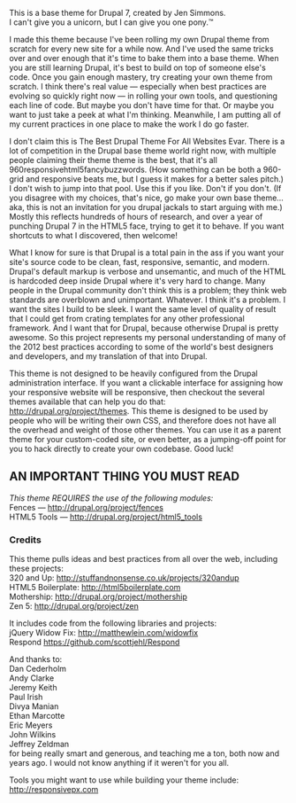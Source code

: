 This is a base theme for Drupal 7, created by Jen Simmons.  
I can't give you a unicorn, but I can give you one pony.™


I made this theme because I've been rolling my own Drupal theme from scratch for every new site for a while now. And I've used the same tricks over and over enough that it's time to bake them into a base theme. When you are still learning Drupal, it's best to build on top of someone else's code. Once you gain enough mastery, try creating your own theme  from scratch. I think there's real value — especially when best practices are evolving so quickly right now — in rolling your own tools, and questioning each line of code. But maybe you don't have time for that. Or maybe you want to just take a peek at what I'm thinking. Meanwhile, I am putting all of my current practices in one place to make the work I do go faster.

I don't claim this is The Best Drupal Theme For All Websites Evar. There is a lot of competition in the Drupal base theme world right now, with multiple people claiming their theme theme is the best, that it's all 960responsivehtml5fancybuzzwords. (How something can be both a 960-grid and responsive beats me, but I guess it makes for a better sales pitch.) I don't wish to jump into that pool. Use this if you like. Don't if you don't. (If you disagree with my choices, that's nice, go make your own base theme… aka, this is not an invitation for you drupal jackals to start arguing with me.) Mostly this reflects hundreds of hours of research, and over a year of punching Drupal 7 in the HTML5 face, trying to get it to behave. If you want shortcuts to what I discovered, then welcome! 

What I know for sure is that Drupal is a total pain in the ass if you want your site's source code to be clean, fast, responsive, semantic, and modern. Drupal's default markup is verbose and unsemantic, and much of the HTML is hardcoded deep inside Drupal where it's very hard to change. Many people in the Drupal community don't think this is a problem; they think web standards are overblown and unimportant. Whatever. I think it's a problem. I want the sites I build to be sleek. I want the same level of quality of result that I could get from crating templates for any other professional framework. And I want that for Drupal, because otherwise Drupal is pretty awesome. So this project represents my personal understanding of many of the 2012 best practices according to some of the world's best designers and developers, and my translation of that into Drupal. 

This theme is not designed to be heavily configured from the Drupal administration interface. If you want a clickable interface for assigning how your responsive website will be responsive, then checkout the several themes available that can help you do that: http://drupal.org/project/themes. This theme is designed to be used by people who will be writing their own CSS, and therefore does not have all the overhead and weight of those other themes. You can use it as a parent theme for your custom-coded site, or even better, as a jumping-off point for you to hack directly to create your own codebase. Good luck! 


## AN IMPORTANT THING YOU MUST READ ##
_This theme REQUIRES the use of the following modules:_  
Fences — http://drupal.org/project/fences  
HTML5 Tools — http://drupal.org/project/html5_tools  
 

### Credits ###

This theme pulls ideas and best practices from all over the web, including these projects:  
320 and Up: http://stuffandnonsense.co.uk/projects/320andup  
HTML5 Boilerplate: http://html5boilerplate.com  
Mothership: http://drupal.org/project/mothership  
Zen 5: http://drupal.org/project/zen  
  
It includes code from the following libraries and projects:  
jQuery Widow Fix: http://matthewlein.com/widowfix  
Respond https://github.com/scottjehl/Respond  
  
  
And thanks to:  
Dan Cederholm  
Andy Clarke  
Jeremy Keith  
Paul Irish  
Divya Manian  
Ethan Marcotte  
Eric Meyers  
John Wilkins  
Jeffrey Zeldman  
for being really smart and generous, and teaching me a ton, both now and years ago. I would not know anything if it weren't for you all. 
 
Tools you might want to use while building your theme include:  
http://responsivepx.com  